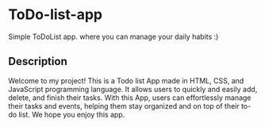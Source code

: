 <h1>ToDo-list-app</h1>
<p>Simple ToDoList app. where you can manage your daily habits :)</p>
<h2>Description</h2>
<p>Welcome to my project! This is a Todo list App made in HTML, CSS, and JavaScript programming language. It allows users to quickly and easily add, delete, and finish their  tasks. With this App, users can effortlessly manage their tasks and events, helping them stay organized and on top of their to-do list. We hope you enjoy this app.</p>
